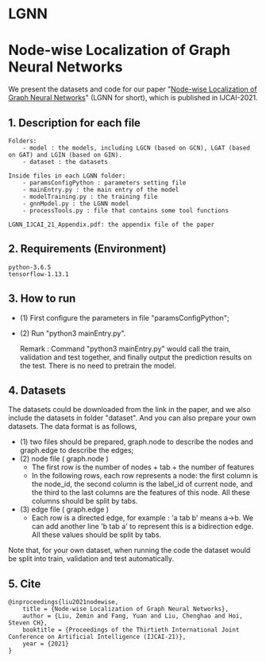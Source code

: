 # LGNN

# Node-wise Localization of Graph Neural Networks

We present the datasets and code for our paper "[Node-wise Localization of Graph Neural Networks](https://zemin-liu.github.io/papers/LGNN-IJCAI-21.pdf)" (LGNN for short), which is published in IJCAI-2021.


## 1. Description for each file

	Folders:
		- model : the models, including LGCN (based on GCN), LGAT (based on GAT) and LGIN (based on GIN).
		- dataset : the datasets
	
	Inside files in each LGNN folder:
		- paramsConfigPython : parameters setting file
		- mainEntry.py : the main entry of the model
		- modelTraining.py : the training file 
		- gnnModel.py : the LGNN model
		- processTools.py : file that contains some tool functions
	
	LGNN_IJCAI_21_Appendix.pdf: the appendix file of the paper
	
## 2. Requirements (Environment)

	python-3.6.5
	tensorflow-1.13.1

## 3. How to run

- (1) First configure the parameters in file "paramsConfigPython";
- (2) Run "python3 mainEntry.py".
	
	Remark : Command "python3 mainEntry.py" would call the train, validation and test together, and finally output the prediction results on the test. There is no need to pretrain the model.

## 4. Datasets

The datasets could be downloaded from the link in the paper, and we also include the datasets in folder "dataset".
And you can also prepare your own datasets. The data format is as follows,
- (1) two files should be prepared, graph.node to describe the nodes and graph.edge to describe the edges;
- (2) node file ( graph.node )
	- The first row is the number of nodes + tab + the number of features
	- In the following rows, each row represents a node: the first column is the node_id, the second column is the label_id of current node, and the third to the last columns are the features of this node. All these columns should be split by tabs.
- (3) edge file ( graph.edge )
	- Each row is a directed edge, for example : 'a tab b' means a->b. We can add another line 'b tab a' to represent this is a bidirection edge. All these values should be split by tabs.

Note that, for your own dataset, when running the code the dataset would be split into train, validation and test automatically.


## 5. Cite
	@inproceedings{liu2021nodewise,
		title = {Node-wise Localization of Graph Neural Networks},
		author = {Liu, Zemin and Fang, Yuan and Liu, Chenghao and Hoi, Steven CH},
		booktitle = {Proceedings of the Thirtieth International Joint Conference on Artificial Intelligence (IJCAI-21)},
		year = {2021}
	}
			
